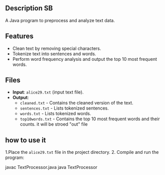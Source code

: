 
## Description SB
A Java program to preprocess and analyze text data.

## Features
- Clean text by removing special characters.
- Tokenize text into sentences and words.
- Perform word frequency analysis and output the top 10 most frequent words.

## Files
- **Input**: `alice29.txt` (input text file).
- **Output**:
  - `cleaned.txt` - Contains the cleaned version of the text.
  - `sentences.txt` - Lists tokenized sentences.
  - `words.txt` - Lists tokenized words.
  - `top10words.txt` - Contains the top 10 most frequent words and their counts.
it will be stroed "out" file  
## how to use it 
 1.Place the `alice29.txt` file in the project directory.
2. Compile and run the program:
 
   javac TextProcessor.java
   java TextProcessor
